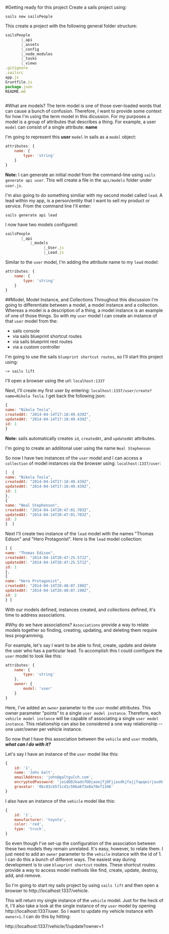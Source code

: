 #Getting ready for this project
Create a sails project using:

`sails new sailsPeople`

This create a project with the following general folder structure:

```javascript
sailsPeople
       |_api
       |_assets
       |_config
       |_node_modules
       |_tasks
       |_views                
.gitignore
.sailsrc
app.js
Gruntfile.js
package.json
README.md
                
```

#What are models?
The term model is one of those over-loaded words that can cause a bunch of confusion.  Therefore, I want to provide some context for how I'm using the term model in this dicussion.  For my purposes a model is a group of attributes that describes a thing.  For example, a user `model` can consist of a single attribute:  **name**

I'm going to represent this **user** `model` in sails as a `model` object:

```javascript
attributes: {
	name: {
		type: 'string'	}}
```

**Note:** I can generate an initial model from the command-line using `sails generate api user`.  This will create a file in the `api/models` folder under `user.js`.

I'm also going to do something similiar with my second model called `lead`.  A lead within my app, is a person/entity that I want to sell my product or service.  From the command line I'll enter:

 `sails generate api lead` 
 
 I now have two models configured:

```javascript
sailsPeople
       |_api
           |_models
                 |_User.js
                 |_Lead.js
```

Similar to the `user` model, I'm adding the attribute name to my `lead` model:

```javascript
attributes: {
	name: {
		type: 'string'	}}
```

##Model, Model Instance, and Collections
Throughout this discussion I'm going to differentiate between a model, a model instance and a  collection.  Whereas a model is a description of a thing, a model instance is an example of one of those things.  So with my `user` model I can create an instance of that `user` model from the:

- sails console
- via sails blueprint shortcut routes
- via sails blueprint rest routes
- via a custom controller

I'm going to use the sails `blueprint shortcut routes`, so I'll start this project using:

 `~> sails lift`
 
I'll open a browser using the url: `localhost:1337`

Next, I'll create my first user by entering: `localhost:1337/user/create?name=Nikola Tesla`.  I get back the following json:

```javascript
{
name: "Nikola Tesla",
createdAt: "2014-04-14T17:18:49.439Z",
updatedAt: "2014-04-14T17:18:49.439Z",
id: 1
}
```

**Note:** sails automatically creates `id`, `createdAt`, and `updatedAt` attributes.

I'm going to create an addiitonal user using the name `Neal Stephenson`

So now I have two instances of the `user` model and I can access a `collection` of model instances via the browser using: `localhost:1337/user`:

```javascript
[  {
name: "Nikola Tesla",
createdAt: "2014-04-14T17:18:49.439Z",
updatedAt: "2014-04-14T17:18:49.439Z",
id: 1
},
{
name: "Neal Stephenson",
createdAt: "2014-04-14T20:47:01.703Z",
updatedAt: "2014-04-14T20:47:01.703Z",
id: 2
}  ]
```
Next I'll create two instance of the `lead` model with the names "Thomas Edison" and 
"Hero Protagonist".  Here is the `lead` model collection:

```javascript
[ {
name: "Thomas Edison",
createdAt: "2014-04-14T20:47:25.571Z",
updatedAt: "2014-04-14T20:47:25.571Z",
id: 1
},
{
name: "Hero Protagonist",
createdAt: "2014-04-14T20:48:07.190Z",
updatedAt: "2014-04-14T20:48:07.190Z",
id: 2
} ]
```

With our models defined, instances created, and collections defined, it's time to address associations.

#Why do we have associations?
`Associations` provide a way to relate models together so finding, creating, updating, and deleting them require less programming.  

For example, let's say I want to be able to find, create, update and delete the user who has a particular lead.  To accomplish this I could coinfigure the `user` model to look like this:
 
```javascript
attributes: {
	name: {
		type: 'string'	},
	owner: {
		model: 'user'	}
}
```

Here, I've added an `owner` parameter to the `user` model attributes.  This owner parameter "points" to a single  `user model instance`.    Therefore, each `vehicle model instance` will be capable of associating a single `user model instance`.  This relationship can also be considered a one way relationship -- one user/owner per vehicle instance.

So now that I have this association between the `vehicle` and `user` models, **_what can I do with it?_**

Let's say I have an instance of the `user` model like this: 

```javascript
{
	id: '1',
	name: 'John Galt',
	emailAddress: 'john@galtgulch.com',
	encryptedPassword: 'jeidDDJkadsfDDjaoejfjDFjjasdkjfajjfapqeirjasdkfjdfjdf',
	gravatar: '0bc83cb571cd1c50ba6f3e8a78ef1346'}
```

I also have an instance of the `vehicle` model like this:

```javascript
{
	id: '1',
	manufacturer: 'toyota',
	color: 'red',
	type: 'truck',
}
```

So even though I've set-up the configuration of the association between these two models they remain unrelated.  It's easy, however, to relate them.  I just need to add an `owner` parameter to the `vehicle` instance with the id of 1. I can do this a bunch of different ways.  The easiest way during development is to use `blueprint shortcut` routes.  These shortcut routes provide a way to access model methods like find, create, update, destroy, add, and remove.  

So I'm going to start my sails project by using `sails lift` and then open a browser to http://localhost:1337/vehicle.

This will return my single instance of the `vehicle` model.  Just for the heck of it, I'll also take a look at the single instance of my `user` model by opening http://localhost:1337/user.  So I want to update my vehicle instance with `owner=1`.  I can do this by hitting:

http://localhost:1337/vehicle/1/update?owner=1

	